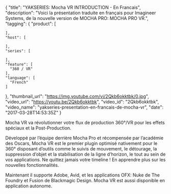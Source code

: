 {
  "title": "YAKSERIES: Mocha VR INTRODUCTION - En Francais",
  "description": "Voici la présentation traduite en français pour Imagineer Systems, de la nouvelle version de MOCHA PRO: MOCHA PRO VR.",
  "tagging": {
    "product": [

    ],
    "host": [

    ],
    "series": [

    ],
    "feature": [
      "360 / VR"
    ],
    "language": [
      "French"
    ]
  },
  "thumbnail_url": "https://img.youtube.com/vi/2Qkb6okktbk/0.jpg",
  "video_url": "https://youtu.be/2Qkb6okktbk",
  "video_id": "2Qkb6okktbk",
  "video_name": "yakseries-presentation-en-francais-de-mocha-vr",
  "date": "2017-03-28T14:53:35Z"
}

Mocha VR va révolutionner votre flux de production 360°/VR pour les effets spéciaux et la Post-Production.

Développé par l’équipe derrière Mocha Pro et récompensée par l’académie des Oscars, Mocha VR est le premier plugin optimisé nativement pour le 360° disposant d’outils comme le  suivis de mouvement, le détourage, la suppression d’objet et la stabilisation de la ligne d’horizon, le tout au sein de vos applications. Ne quittez jamais votre timeline ! En apprendre plus sur les nouvelles fonctionnalités.

Maintenant il supporte Adobe, Avid, et les applications OFX: Nuke de The Foundry et  Fusion de Blackmagic Design. Mocha VR est aussi disponible en application autonome.
